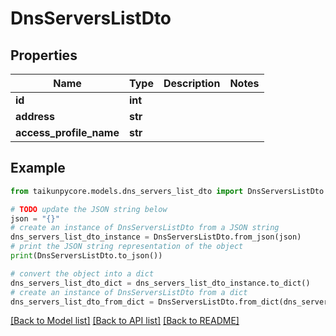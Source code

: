 # DnsServersListDto


## Properties

Name | Type | Description | Notes
------------ | ------------- | ------------- | -------------
**id** | **int** |  | 
**address** | **str** |  | 
**access_profile_name** | **str** |  | 

## Example

```python
from taikunpycore.models.dns_servers_list_dto import DnsServersListDto

# TODO update the JSON string below
json = "{}"
# create an instance of DnsServersListDto from a JSON string
dns_servers_list_dto_instance = DnsServersListDto.from_json(json)
# print the JSON string representation of the object
print(DnsServersListDto.to_json())

# convert the object into a dict
dns_servers_list_dto_dict = dns_servers_list_dto_instance.to_dict()
# create an instance of DnsServersListDto from a dict
dns_servers_list_dto_from_dict = DnsServersListDto.from_dict(dns_servers_list_dto_dict)
```
[[Back to Model list]](../README.md#documentation-for-models) [[Back to API list]](../README.md#documentation-for-api-endpoints) [[Back to README]](../README.md)



